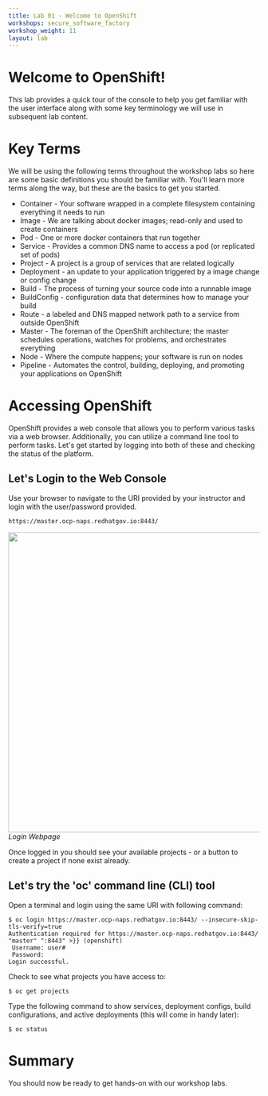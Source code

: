 ```yaml
---
title: Lab 01 - Welcome to OpenShift
workshops: secure_software_factory
workshop_weight: 11
layout: lab
---
```

# Welcome to OpenShift!
This lab provides a quick tour of the console to help you get familiar with the user interface along with some key terminology we will use in subsequent lab content.

# Key Terms
We will be using the following terms throughout the workshop labs so here are some basic definitions you should be familiar with. You'll learn more terms along the way, but these are the basics to get you started.

* Container - Your software wrapped in a complete filesystem containing everything it needs to run
* Image - We are talking about docker images; read-only and used to create containers
* Pod - One or more docker containers that run together
* Service - Provides a common DNS name to access a pod (or replicated set of pods)
* Project - A project is a group of services that are related logically
* Deployment - an update to your application triggered by a image change or config change
* Build - The process of turning your source code into a runnable image
* BuildConfig - configuration data that determines how to manage your build
* Route - a labeled and DNS mapped network path to a service from outside OpenShift
* Master - The foreman of the OpenShift architecture; the master schedules operations, watches for problems, and orchestrates everything
* Node - Where the compute happens; your software is run on nodes
* Pipeline - Automates the control, building, deploying, and promoting your applications on OpenShift

# Accessing OpenShift
OpenShift provides a web console that allows you to perform various tasks via a web browser.  Additionally, you can utilize a command line tool to perform tasks.  Let's get started by logging into both of these and checking the status of the platform.

## Let's Login to the Web Console
Use your browser to navigate to the URI provided by your instructor and login with the user/password provided.

```bash
https://master.ocp-naps.redhatgov.io:8443/
```

<img src="../images/ocp-login.png" width="600"><br/>
*Login Webpage*

Once logged in you should see your available projects - or a button to create a project if none exist already.

## Let's try the 'oc' command line (CLI) tool
Open a terminal and login using the same URI with following command:

```
$ oc login https://master.ocp-naps.redhatgov.io:8443/ --insecure-skip-tls-verify=true
Authentication required for https://master.ocp-naps.redhatgov.io:8443/ "master" ":8443" >}} (openshift)
 Username: user#
 Password:
Login successful.
```

Check to see what projects you have access to:

```
$ oc get projects
```

Type the following command to show services, deployment configs, build configurations, and active deployments (this will come in handy later):

```
$ oc status
```

# Summary
You should now be ready to get hands-on with our workshop labs.
